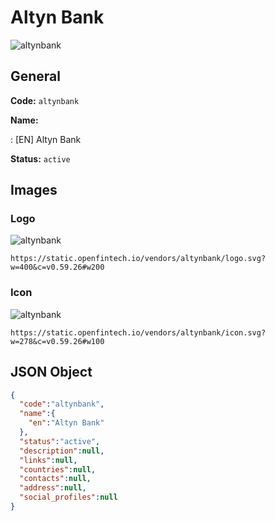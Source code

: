 
# Altyn Bank 
![altynbank](https://static.openfintech.io/vendors/altynbank/logo.svg?w=400&c=v0.59.26#w200)  

## General 
 
**Code:** `altynbank` 
 
**Name:** 
 
:	[EN] Altyn Bank 
 
**Status:** `active` 
 

## Images 

### Logo 
 
![altynbank](https://static.openfintech.io/vendors/altynbank/logo.svg?w=400&c=v0.59.26#w200)  

```
https://static.openfintech.io/vendors/altynbank/logo.svg?w=400&c=v0.59.26#w200
```  

### Icon 
 
![altynbank](https://static.openfintech.io/vendors/altynbank/icon.svg?w=278&c=v0.59.26#w100)  

```
https://static.openfintech.io/vendors/altynbank/icon.svg?w=278&c=v0.59.26#w100
```  

## JSON Object 

```json
{
  "code":"altynbank",
  "name":{
    "en":"Altyn Bank"
  },
  "status":"active",
  "description":null,
  "links":null,
  "countries":null,
  "contacts":null,
  "address":null,
  "social_profiles":null
}
```  
